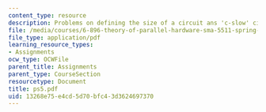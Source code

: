 ```yaml
---
content_type: resource
description: Problems on defining the size of a circuit ans 'c-slow' circuits
file: /media/courses/6-896-theory-of-parallel-hardware-sma-5511-spring-2004/13268e75e4cd5d70bfc43d3624697370_ps5.pdf
file_type: application/pdf
learning_resource_types:
- Assignments
ocw_type: OCWFile
parent_title: Assignments
parent_type: CourseSection
resourcetype: Document
title: ps5.pdf
uid: 13268e75-e4cd-5d70-bfc4-3d3624697370
---
```

